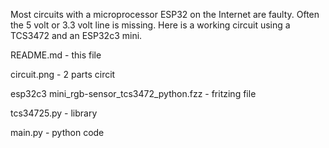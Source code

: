 Most circuits with a microprocessor ESP32 on the Internet are faulty. Often the 5 volt or 3.3 volt line is missing.
Here is a working circuit using a TCS3472 and an ESP32c3 mini.

README.md - this file

circuit.png - 2 parts circit

esp32c3 mini_rgb-sensor_tcs3472_python.fzz - fritzing file

tcs34725.py - library

main.py - python code

